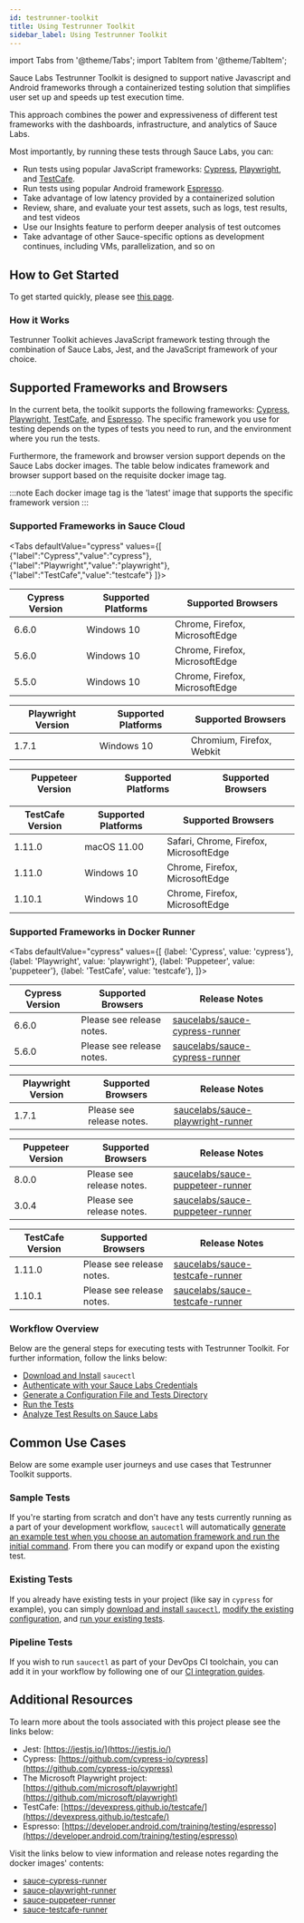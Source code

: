 ```yaml
---
id: testrunner-toolkit
title: Using Testrunner Toolkit                                 
sidebar_label: Using Testrunner Toolkit
---
```


import Tabs from '@theme/Tabs';
import TabItem from '@theme/TabItem';


Sauce Labs Testrunner Toolkit is designed to support native Javascript and Android frameworks through a containerized testing solution that simplifies user set up and speeds up test execution time. 


This approach combines the power and expressiveness of different test frameworks with the dashboards, infrastructure, and analytics of Sauce Labs.


Most importantly, by running these tests through Sauce Labs, you can:

* Run tests using popular JavaScript frameworks: [Cypress](https://github.com/cypress-io/cypress), [Playwright](https://github.com/microsoft/playwright), and [TestCafe](https://devexpress.github.io/testcafe).
* Run tests using popular Android framework [Espresso](https://developer.android.com/training/testing/espresso).
* Take advantage of low latency provided by a containerized solution
* Review, share, and evaluate your test assets, such as logs, test results, and test videos 
* Use our Insights feature to perform deeper analysis of test outcomes
* Take advantage of other Sauce-specific options as development continues, including VMs, parallelization, and so on

## How to Get Started

To get started quickly, please see [this page](/testrunner-toolkit/installation).

### How it Works

Testrunner Toolkit achieves JavaScript framework testing through the combination of Sauce Labs, Jest, and the
JavaScript framework of your choice. 

## Supported Frameworks and Browsers

In the current beta, the toolkit supports the following frameworks: [Cypress](https://github.com/cypress-io/cypress), [Playwright](https://github.com/microsoft/playwright), [TestCafe](https://github.com/DevExpress/testcafe), and [Espresso](https://developer.android.com/training/testing/espresso). The specific framework you use for testing depends on the types of tests you
need to run, and the environment where you run the tests.

Furthermore, the framework and browser version support depends on the Sauce Labs docker images. The table below indicates framework and browser support based on the requisite docker image tag.

:::note 
Each docker image tag is the 'latest' image that supports the specific framework version
:::

<!--CLOUD FRAMEWORKS GO HERE. This markdown is generated from the test-composer project. Do not edit manually -->
<!--START_AUTO_GENERATED_TABLE-->

### Supported Frameworks in Sauce Cloud

<Tabs 
    defaultValue="cypress"
    values={[
      {"label":"Cypress","value":"cypress"},
      {"label":"Playwright","value":"playwright"},
      {"label":"TestCafe","value":"testcafe"}
    ]}>
<TabItem value="cypress">

|Cypress Version|Supported Platforms|Supported Browsers|
|-----|-----|-----|
|6.6.0|Windows 10|Chrome, Firefox, MicrosoftEdge|
|5.6.0|Windows 10|Chrome, Firefox, MicrosoftEdge|
|5.5.0|Windows 10|Chrome, Firefox, MicrosoftEdge|

</TabItem>
<TabItem value="playwright">

|Playwright Version|Supported Platforms|Supported Browsers|
|-----|-----|-----|
|1.7.1|Windows 10|Chromium, Firefox, Webkit|

</TabItem>
<TabItem value="puppeteer">

|Puppeteer Version|Supported Platforms|Supported Browsers|
|-----|-----|-----|


</TabItem>
<TabItem value="testcafe">

|TestCafe Version|Supported Platforms|Supported Browsers|
|-----|-----|-----|
|1.11.0|macOS 11.00|Safari, Chrome, Firefox, MicrosoftEdge|
|1.11.0|Windows 10|Chrome, Firefox, MicrosoftEdge|
|1.10.1|Windows 10|Chrome, Firefox, MicrosoftEdge|

</TabItem>
</Tabs>

<!--END_AUTO_GENERATED_TABLE-->

### Supported Frameworks in Docker Runner

<Tabs
  defaultValue="cypress"
  values={[
    {label: 'Cypress', value: 'cypress'},
    {label: 'Playwright', value: 'playwright'},
    {label: 'Puppeteer', value: 'puppeteer'},
    {label: 'TestCafe', value: 'testcafe'},
  ]}>
  
<TabItem value="cypress">

|Cypress Version|Supported Browsers|Release Notes|
|----|----|----|
|6.6.0|Please see release notes.|[saucelabs/sauce-cypress-runner](https://github.com/saucelabs/sauce-cypress-runner/releases/tag/v6.0.1)|
|5.6.0|Please see release notes.|[saucelabs/sauce-cypress-runner](https://github.com/saucelabs/sauce-cypress-runner/releases/tag/v5.9.1)|

</TabItem>
<TabItem value="playwright">

|Playwright Version|Supported Browsers|Release Notes|
|-----|----|----|
|1.7.1|Please see release notes.|[saucelabs/sauce-playwright-runner](https://github.com/saucelabs/sauce-playwright-runner/releases/tag/v1.7.5)|

</TabItem>

<TabItem value="puppeteer">

|Puppeteer Version|Supported Browsers|Release Notes|
|-----|----|----|
|8.0.0|Please see release notes.|[saucelabs/sauce-puppeteer-runner](https://github.com/saucelabs/sauce-puppeteer-runner/releases/tag/v1.0.0)|
|3.0.4|Please see release notes.|[saucelabs/sauce-puppeteer-runner](https://github.com/saucelabs/sauce-puppeteer-runner/releases/tag/v0.3.0)|

</TabItem>

<TabItem value="testcafe">

|TestCafe Version|Supported Browsers|Release Notes|
|----|----|----|
|1.11.0|Please see release notes.|[saucelabs/sauce-testcafe-runner](https://github.com/saucelabs/sauce-testcafe-runner/releases/tag/v0.5.0)|
|1.10.1|Please see release notes.|[saucelabs/sauce-testcafe-runner](https://github.com/saucelabs/sauce-testcafe-runner/releases/tag/v0.2.6)|

</TabItem>
</Tabs>

### Workflow Overview

Below are the general steps for executing tests with Testrunner Toolkit. For further information, follow the links below:

* [Download and Install](testrunner-toolkit/installation.md#installing-testrunner-toolkit) `saucectl`
* [Authenticate with your Sauce Labs Credentials](testrunner-toolkit/configuration.md#authenticate)
* [Generate a Configuration File and Tests Directory](testrunner-toolkit/configuration.md#generate-a-configuration-file-and-tests)
* [Run the Tests](testrunner-toolkit/configuration.md#run-the-test)
* [Analyze Test Results on Sauce Labs](testrunner-toolkit/configuration.md#analyze-test-results-in-sauce-labs)

## Common Use Cases

Below are some example user journeys and use cases that Testrunner Toolkit supports.

### Sample Tests

If you're starting from scratch and don't have any tests currently running as a part of your development workflow, `saucectl` will automatically [generate an example test when you choose an automation framework and run the initial command](testrunner-toolkit/configuration.md#choose-a-framework). From there you can modify or expand upon the existing test.

### Existing Tests

If you already have existing tests in your project (like say in `cypress` for example), you can simply [download and install `saucectl`](testrunner-toolkit/installation#installing-testrunner-toolkit), [modify the existing configuration](testrunner-toolkit/configuration.md#modifying-the-configuration-file), and [run your existing tests](testrunner-toolkit/running-tests.md#automation-framework-examples).

### Pipeline Tests

If you wish to run `saucectl` as part of your DevOps CI toolchain, you can add it in your workflow by following one of our [CI integration guides](testrunner-toolkit/integrations.md).

## Additional Resources

To learn more about the tools associated with this project please see the links below:

* Jest: [https://jestjs.io/](https://jestjs.io/)
* Cypress: [https://github.com/cypress-io/cypress](https://github.com/cypress-io/cypress)
* The Microsoft Playwright project: [https://github.com/microsoft/playwright](https://github.com/microsoft/playwright)
* TestCafe: [https://devexpress.github.io/testcafe/](https://devexpress.github.io/testcafe/)
* Espresso: [https://developer.android.com/training/testing/espresso](https://developer.android.com/training/testing/espresso)

Visit the links below to view information and release notes regarding the docker images' contents:

* [sauce-cypress-runner](https://github.com/saucelabs/sauce-cypress-runner)
* [sauce-playwright-runner](https://github.com/saucelabs/sauce-playwright-runner)
* [sauce-puppeteer-runner](https://github.com/saucelabs/sauce-puppeteer-runner)
* [sauce-testcafe-runner](https://github.com/saucelabs/sauce-testcafe-runner)
